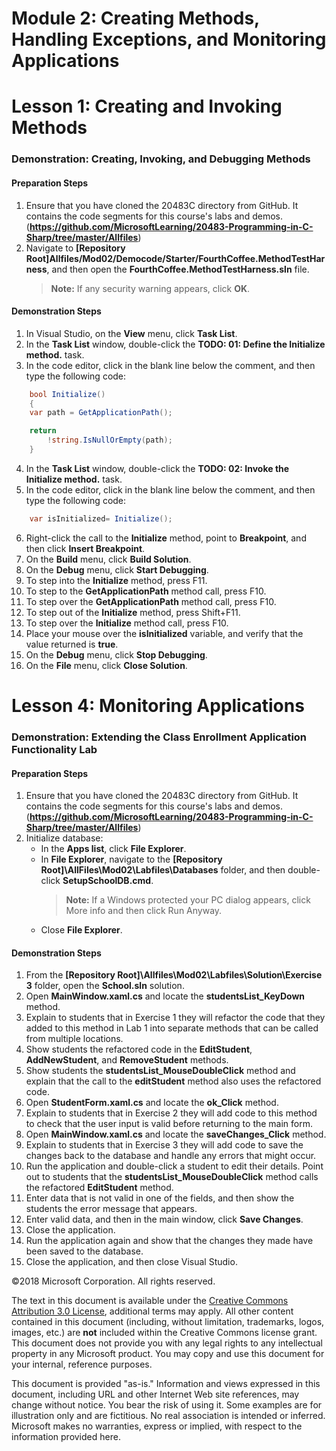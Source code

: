 # Module 2: Creating Methods, Handling Exceptions, and Monitoring Applications

# Lesson 1: Creating and Invoking Methods

### Demonstration: Creating, Invoking, and Debugging Methods

#### Preparation Steps

1. Ensure that you have cloned the 20483C directory from GitHub. It contains the code segments for this course's labs and demos. (**https://github.com/MicrosoftLearning/20483-Programming-in-C-Sharp/tree/master/Allfiles**)
2. Navigate to **[Repository Root]Allfiles/Mod02/Democode/Starter/FourthCoffee.MethodTestHarness**, and then open the **FourthCoffee.MethodTestHarness.sln** file.
    >**Note:** If any security warning appears, click **OK**.

#### Demonstration Steps

1.	In Visual Studio, on the **View** menu, click **Task List**.
2.	In the **Task List** window, double-click the **TODO: 01: Define the Initialize method.** task.
3.	In the code editor, click in the blank line below the comment, and then type the following code:
```cs
    bool Initialize()
    {
    var path = GetApplicationPath();

    return
        !string.IsNullOrEmpty(path);
    } 
```
4.	In the **Task List** window, double-click the **TODO: 02: Invoke the Initialize method.** task.
5.	In the code editor, click in the blank line below the comment, and then type the following code:
```cs
    var isInitialized= Initialize();
```
6.	Right-click the call to the **Initialize** method, point to **Breakpoint**, and then click **Insert Breakpoint**.
7.	On the **Build** menu, click **Build Solution**.
8.	On the **Debug** menu, click **Start Debugging**.
9.	To step into the **Initialize** method, press F11.
10.	To step to the **GetApplicationPath** method call, press F10.
11.	To step over the **GetApplicationPath** method call, press F10.
12.	To step out of the **Initialize** method, press Shift+F11.
13.	To step over the **Initialize** method call, press F10.
14.	Place your mouse over the **isInitialized** variable, and verify that the value returned is **true**.
15.	On the **Debug** menu, click **Stop Debugging**.
16.	On the **File** menu, click **Close Solution**.


# Lesson 4: Monitoring Applications

### Demonstration: Extending the Class Enrollment Application Functionality Lab

#### Preparation Steps

1. Ensure that you have cloned the 20483C directory from GitHub. It contains the code segments for this course's labs and demos. (**https://github.com/MicrosoftLearning/20483-Programming-in-C-Sharp/tree/master/Allfiles**)
2. Initialize database:
    - In the **Apps list**, click **File Explorer**.
    - In **File Explorer**, navigate to the **[Repository Root]\AllFiles\Mod02\Labfiles\Databases** folder, and then double-click **SetupSchoolDB.cmd**.
        >**Note:** If a Windows protected your PC dialog appears, click More info and then click Run Anyway.
    - Close **File Explorer**.

#### Demonstration Steps

1.  From the **[Repository Root]\Allfiles\Mod02\Labfiles\Solution\Exercise 3** folder, open the **School.sln** solution.
2.  Open **MainWindow.xaml.cs** and locate the **studentsList_KeyDown** method.
3.  Explain to students that in Exercise 1 they will refactor the code that they added to this method in Lab 1 into separate methods that can be called from multiple locations.
4.  Show students the refactored code in the **EditStudent**, **AddNewStudent**, and **RemoveStudent** methods.
5.  Show students the **studentsList_MouseDoubleClick** method and explain that the call to the **editStudent** method also uses the refactored code.
6.  Open **StudentForm.xaml.cs** and locate the **ok_Click** method.
7.  Explain to students that in Exercise 2 they will add code to this method to check that the user input is valid before returning to the main form.
8.  Open **MainWindow.xaml.cs** and locate the **saveChanges_Click** method.
9.  Explain to students that in Exercise 3 they will add code to save the changes back to the database and handle any errors that might occur.
10. Run the application and double-click a student to edit their details. Point out to students that the **studentsList_MouseDoubleClick** method calls the refactored **EditStudent** method.
11. Enter data that is not valid in one of the fields, and then show the students the error message that appears.
12. Enter valid data, and then in the main window, click **Save Changes**.
13. Close the application.
14. Run the application again and show that the changes they made have been saved to the database.
15. Close the application, and then close Visual Studio.



©2018 Microsoft Corporation. All rights reserved.

The text in this document is available under the  [Creative Commons Attribution 3.0 License](https://creativecommons.org/licenses/by/3.0/legalcode), additional terms may apply. All other content contained in this document (including, without limitation, trademarks, logos, images, etc.) are  **not**  included within the Creative Commons license grant. This document does not provide you with any legal rights to any intellectual property in any Microsoft product. You may copy and use this document for your internal, reference purposes.

This document is provided &quot;as-is.&quot; Information and views expressed in this document, including URL and other Internet Web site references, may change without notice. You bear the risk of using it. Some examples are for illustration only and are fictitious. No real association is intended or inferred. Microsoft makes no warranties, express or implied, with respect to the information provided here.
